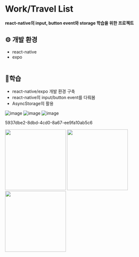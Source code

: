 # Work/Travel List
<b>react-native의 input, button event와 storage 학습을 위한 프로젝트</b>
<br />

## ⚙ 개발 환경
- react-native
- expo
<br /><br />

## 🎈학습
- react-native/expo 개발 환경 구축
- react-native의 input/button event를 다뤄봄
- AsyncStorage의 활용

![image](https://github.com/bananashow/todo-app-study/assets/85798544/f11657c7-7551-4205-b879-77d9c6aeba63)
![image](https://github.com/bananashow/todo-app-study/assets/85798544/3e44b8d4-616b-4b9c-9115-c783a89591fc)
![image](https://github.com/bananashow/todo-app-study/assets/85798544/183940ab-ffc1-4b65-9416-32da33b3e7bc)


5937dbe2-8dbd-4cd0-8a67-ee9fa10ab5c6
<p float="left">
  <img src="https://github.com/bananashow/weather-app-study/assets/85798544/5937dbe2-8dbd-4cd0-8a67-ee9fa10ab5c6" width="200" />
  <img src="https://github.com/bananashow/weather-app-study/assets/85798544/5df37eea-60f0-4463-b3d0-d735ec5853e3" width="200" /> 
  <img src="https://github.com/bananashow/weather-app-study/assets/85798544/51f0b05d-4a55-48cf-a100-232a6ed815be" width="200" />
</p>
